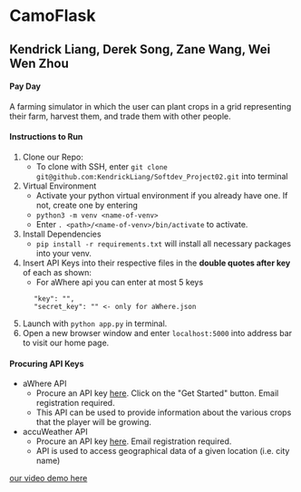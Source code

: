# CamoFlask
## Kendrick Liang, Derek Song, Zane Wang, Wei Wen Zhou

#### Pay Day
A farming simulator in which the user can plant crops in a grid representing their farm, harvest them, and trade them with other people.

#### Instructions to Run
1. Clone our Repo:
    - To clone with SSH, enter ` git clone git@github.com:KendrickLiang/Softdev_Project02.git ` into terminal
2. Virtual Environment
    - Activate your python virtual environment if you already have one. If not, create one by entering
    - ` python3 -m venv <name-of-venv> `  
    - Enter ` . <path>/<name-of-venv>/bin/activate `  to activate.
3. Install Dependencies
    - ` pip install -r requirements.txt ` will install all necessary packages into your venv.
4. Insert API Keys into their respective files in the **double quotes after key** of each as shown:
    - For aWhere api you can enter at most 5 keys
  ```
        "key": "",
        "secret_key": "" <- only for aWhere.json
  ```
5. Launch with ` python app.py ` in terminal.
6. Open a new browser window and enter ` localhost:5000 ` into address bar to visit our home page.

#### Procuring API Keys
- aWhere API
    - Procure an API key [here](https://developer.awhere.com/). Click on the "Get Started" button. Email registration required.
    - This API can be used to provide information about the various crops that the player will be growing.
- accuWeather API
    - Procure an API key [here](https://developer.accuweather.com/). Email registration required.
    - API is used to access geographical data of a given location (i.e. city name)

[our video demo here](https://youtu.be/axMjSHhPbFs)
